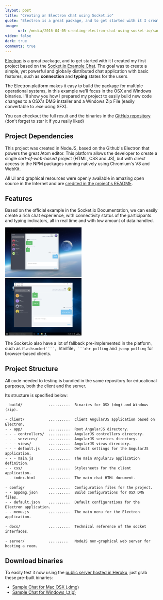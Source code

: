 ```yaml
---
layout: post
title: "Creating an Electron chat using Socket.io"
quote: "Electron is a great package, and to get started with it I created my first project based on the official Socket.io Example Chat. The goal was to create a simple, yet powerful and globally distributed chat application with basic features, such as connection and typing states for the users."
image:
      url: /media/2016-04-05-creating-electron-chat-using-socket-io/sample-chat-osx-screen.png
video: false
dark: true
comments: true
---
```


[Electron]() is a great package, and to get started with it I created my first project based on the [Socket.io Example Chat](). The goal was to create a simple, yet powerful and globally distributed chat application with basic features, such as **connection** and **typing** states for the users.

The Electron platform makes it easy to build the package for multiple operational systems, in this example we'll focus in the OSX and Windows binaries. I'll show you how I prepared my project to easily build new code changes to a OSX's DMG installer and a Windows Zip File (easily convertable to .exe using SFX).

You can checkout the full result and the binaries in the [GitHub repository](https://github.com/luiseduardobrito/sample-chat-electron) (don't forget to star it if you really liked)

## Project Dependencies

This project was created in NodeJS, based on the Github's Electron that powers the great Atom editor. This platform allows the developer to create a single *sort-of-web-based* project (HTML, CSS and JS), but with direct access to the NPM packages running natively using Chromium's V8 and WebKit.

All UI and graphical resources were openly available in amazing open source in the Internet and are [credited in the project's README](https://github.com/luiseduardobrito/sample-chat-electron#open-source-dependencies).

## Features

Based on the official example in the Socket.io Documentation, we can easily create a rich chat experience, with connectivity status of the participants and typing indicators, all in real time and with low amount of data handled.

<img src="/media/2016-04-05-creating-electron-chat-using-socket-io/sample-chat-osx-screen.png" width="50%" alt="Mac OSX Chat Screenshot">

<img src="/media/2016-04-05-creating-electron-chat-using-socket-io/sample-chat-win-screen.png" width="50%" alt="Windows Chat Screenshot">

The Socket.io also have a lot of fallback pre-implemented in the platform, such as ```flashsocket````, ```htmlfile````, ```xhr-polling```` and ```jsonp-polling``` for browser-based clients.


## Project Structure

All code needed to testing is bundled in the same repository for educational purposes, both the client and the server.

Its structure is specified below:

```
- build/            ..........  Binaries for OSX (dmg) and Windows (zip).

- client/           ..........  Client AngularJS application based on Electron.
- - app/            ..........  Root AngularJS directory.
- - - controllers/  ..........  AngularJS controllers directory.
- - - services/     ..........  AngularJS services directory.
- - - views/        ..........  AngularJS views directory.
- - - default.js    ..........  Default settings for the AngularJS application.
- - - main.js       ..........  The main AngularJS application definition.
- - css/            ..........  Stylesheets for the client application.
- - index.html      ..........  The main chat HTML document.

- config/           ..........  Configuration files for the project.
- - appdmg.json     ..........  Build configurations for OSX DMG files.
- - default.json    ..........  Default configurations for the Electron application.
- - menu.js         ..........  The main menu for the Electron application.

- docs/             ..........  Technical reference of the socket interfaces.

- server/           .........   NodeJS non-graphical web server for hosting a room.

```

## Download binaries

To easily test it now using the [public server hosted in Heroku](https://radiant-river-70847.herokuapp.com/api), just grab these pre-built binaries:

- [Sample Chat for Mac OSX (.dmg)](https://github.com/luiseduardobrito/sample-chat-electron/blob/master/build/SampleChat.dmg?raw=true)
- [Sample Chat for Windows (.zip)](https://github.com/luiseduardobrito/sample-chat-electron/blob/master/build/SampleChat.zip?raw=true)